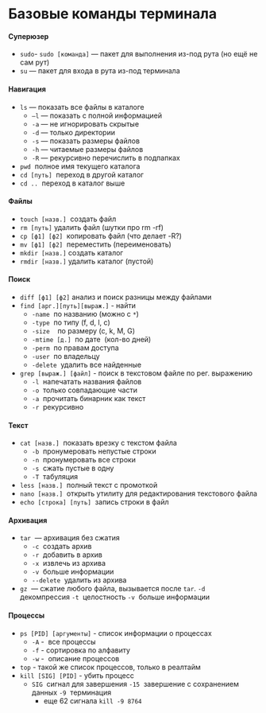  

# Базовые команды терминала

#### **Суперюзер**
- `sudo`- `sudo [команда]` — пакет для выполнения из-под рута (но ещё не сам рут)
- `su` — пакет для входа в рута из-под терминала

#### **Навигация**
- `ls` — показать все файлы в каталоге
	- `–l` — показать с полной информацией
	- `-a` — не игнорировать скрытые
	- `-d` — только директории
	- `-s` — показать размеры файлов
	- `-h` — читаемые размеры файлов
	- `-R` — рекурсивно перечислить в подпапках
- `pwd`  полное имя текущего каталога
- `cd [путь]`  переход в другой каталог
- `cd ..`  переход в каталог выше

#### **Файлы**
- `touch [назв.]`  создать файл
- `rm [путь]` удалить файл (шутки про rm -rf)
- `cp [ф1] [ф2]`  копировать файл (что делает -R?)
- `mv [ф1] [ф2]`  переместить (переименовать)
- `mkdir [назв.]` создать каталог
- `rmdir [назв.]` удалить каталог (пустой)

#### **Поиск**
- `diff [ф1] [ф2]` анализ и поиск разницы между файлами
- `find [арг.][путь][выраж.]` - найти
	- `-name`  по названию (можно с `*`)
	- `-type`  по типу (f, d, l, c)
	- `-size`    по размеру (c, k, M, G)
	- `-mtime [д.]`  по дате  (кол-во дней)
	- `-perm`  по правам доступа
	- `-user`  по владельцу
	- `-delete`  удалить все найденные
- `grep [выраж.] [файл]` - поиск в текстовом файле по рег. выражению
	- `-l`  напечатать названия файлов
	- `-o`  только совпадающие части
	- `-a`  прочитать бинарник как текст
	- `-r`  рекурсивно

#### **Текст**
- `cat [назв.]`  показать врезку с текстом файла
	- `-b`  пронумеровать непустые строки
	- `-n`  пронумеровать все строки
	- `-s`  сжать пустые в одну
	- `-T`  табуляция
- `less [назв.]`  полный текст с промоткой
- `nano [назв.]`  открыть утилиту для редактирования текстового файла
- `echo [строка] [путь]`  запись строки в файл

#### **Архивация**
- `tar`  — архивация без сжатия
	- `-c`  создать архив
	- `-r`  добавить в архив
	- `-x`  извлечь из архива
	- `-v`  больше информации
	- `--delete`  удалить из архива
- `gz`  — сжатие любого файла, вызывается после `tar`.
	`-d`  декомпрессия
	`-t`  целостность
	`-v`  больше информации

#### **Процессы**
- `ps [PID] [аргументы]` - список информации о процессах
	- `-A` -  все процессы
	- `-f` -  сортировка по алфавиту
	- `-w` -  описание процессов
- `top` - такой же список процессов, только в реалтайм
- `kill [SIG] [PID]` - убить процесс
	- `SIG`  сигнал для завершения
		`-15`  завершение с сохранением данных
		`-9`  терминация
		+ еще 62 сигнала
		`kill -9 8764`
